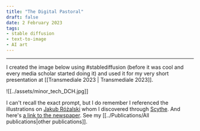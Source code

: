 ```yaml
---
title: "The Digital Pastoral"
draft: false
date: 2 February 2023
tags:
- stable diffusion
- text-to-image
- AI art
---
```

---

I created the image below using #stablediffusion (before it was cool and every media scholar started doing it) and used it for my very short presentation at [[Transmediale 2023 | Transmediale 2023]].


![[../assets/minor_tech_DCH.jpg]]

I can't recall the exact prompt, but I do remember I referenced the illustrations on [Jakub Różalski](https://jrozalski.com/) whom I discovered through [Scythe](<https://en.wikipedia.org/wiki/Scythe_(board_game)>). And here's [a link to the newspaper](https://darc.au.dk/fileadmin/DARC/newspapers/toward-a-minor-tech-online-sm.pdf). See my [[../Publications/All publications|other publications]].